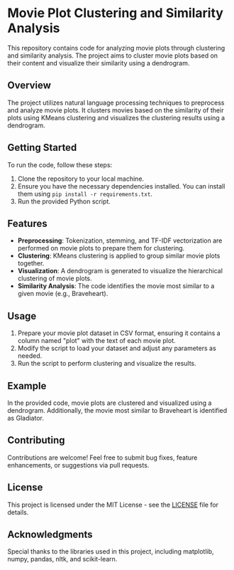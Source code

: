 # Movie Plot Clustering and Similarity Analysis

This repository contains code for analyzing movie plots through clustering and similarity analysis. The project aims to cluster movie plots based on their content and visualize their similarity using a dendrogram.

## Overview

The project utilizes natural language processing techniques to preprocess and analyze movie plots. It clusters movies based on the similarity of their plots using KMeans clustering and visualizes the clustering results using a dendrogram.

## Getting Started

To run the code, follow these steps:

1. Clone the repository to your local machine.
2. Ensure you have the necessary dependencies installed. You can install them using `pip install -r requirements.txt`.
3. Run the provided Python script.

## Features

- **Preprocessing**: Tokenization, stemming, and TF-IDF vectorization are performed on movie plots to prepare them for clustering.
- **Clustering**: KMeans clustering is applied to group similar movie plots together.
- **Visualization**: A dendrogram is generated to visualize the hierarchical clustering of movie plots.
- **Similarity Analysis**: The code identifies the movie most similar to a given movie (e.g., Braveheart).

## Usage

1. Prepare your movie plot dataset in CSV format, ensuring it contains a column named "plot" with the text of each movie plot.
2. Modify the script to load your dataset and adjust any parameters as needed.
3. Run the script to perform clustering and visualize the results.

## Example

In the provided code, movie plots are clustered and visualized using a dendrogram. Additionally, the movie most similar to Braveheart is identified as Gladiator.

## Contributing

Contributions are welcome! Feel free to submit bug fixes, feature enhancements, or suggestions via pull requests.

## License

This project is licensed under the MIT License - see the [LICENSE](LICENSE) file for details.

## Acknowledgments

Special thanks to the libraries used in this project, including matplotlib, numpy, pandas, nltk, and scikit-learn.
